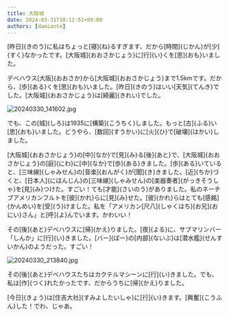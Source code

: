 ```yaml
---
title: 大阪城
date: 2024-03-31T10:12:51+09:00
authors: [damiante]
---
```

[昨日]{きのう}に私はちょっと[寝]{ね}るすぎます、だから[時間]{じかん}が[少]{すく}なかったです。[大阪城]{おおさかじょう}に[行]{い}くを[思]{おも}いました。

デベハウス[大阪]{おおさか}から[大阪城]{おおさかじょう}まで1.5kmです。だから、[歩]{ある}くを[思]{おも}いました。[昨日]{きのう}はいい[天気]{てんき}でした。[大阪城]{おおさかじょう}は[綺麗]{きれい}でした。

![20240330_141602.jpg](https://github.com/devhou-se/www-jp/assets/12438044/8b5880b9-3a07-490e-aac7-9d87dc1374d5)

でも、この[城]{しろ}は1935に[構築]{こうちく}しました。もっと[古]{ふる}い[思]{おも}いました。どうやら、[数回]{すうかい}に[火]{ひ}で[破壊]{はかい}しました。

[大阪城]{おおさかじょう}の[中]{なか}で[見]{み}る[後]{あと}で、[大阪城]{おおさかじょう}の[庭]{にわ}に[中]{なか}で[歩]{ある}きました。[歩]{ある}いていると、[三味線]{しゃみせん}の[音楽]{おんがく}が[聞]{き}きました。[近]{ちか}づくと、[日本人]{にほんじん}の[三味線]{しゃみせん}の[楽器奏者]{がっきそうしゃ}を[見]{み}つけた。すごい！ても[才能]{さいのう}がありました。私のネーチブアメリカンフルトを[彼]{かれ}らに[見]{み}せた。[彼]{かれ}らはとても[感銘]{かんめい}を[受]{う}けました。私を「アメリカン[尺八]{しゃくはち}[お兄]{おにい}さん」と[呼]{よ}んでいます。かわいい！

その[後]{あと}デベハウスに[帰]{かえ}りました。[夜]{よる}に、サブマリンバー「しんか」に[行]{い}きました。[バー]{ばー}の[内部]{ないぶ}は[潜水艦]{せんすいかん}のようだった。すごい！

![20240330_213840.jpg](https://github.com/devhou-se/www-jp/assets/12438044/0e6f26db-3b40-4e4a-816c-af815b6772a2)

その[後]{あと}デベハウスたちはカクテルマシーンに[行]{い}きました。でも、私は[作]{つく}れたかったです、だからうちに[帰]{かえ}りました。

[今日]{きょう}は[住吉大社]{すみよしたいしゃ}に[行]{い}きます。[興奮]{こうふん}した！でわ、じゃあ。